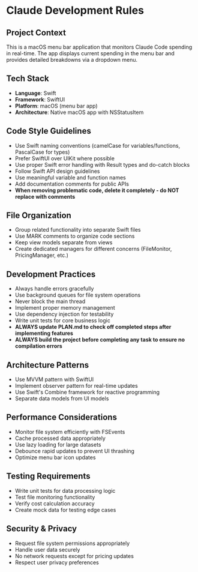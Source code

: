 # Claude Development Rules

## Project Context
This is a macOS menu bar application that monitors Claude Code spending in real-time. The app displays current spending in the menu bar and provides detailed breakdowns via a dropdown menu.

## Tech Stack
- **Language**: Swift
- **Framework**: SwiftUI
- **Platform**: macOS (menu bar app)
- **Architecture**: Native macOS app with NSStatusItem

## Code Style Guidelines
- Use Swift naming conventions (camelCase for variables/functions, PascalCase for types)
- Prefer SwiftUI over UIKit where possible
- Use proper Swift error handling with Result types and do-catch blocks
- Follow Swift API design guidelines
- Use meaningful variable and function names
- Add documentation comments for public APIs
- **When removing problematic code, delete it completely - do NOT replace with comments**

## File Organization
- Group related functionality into separate Swift files
- Use MARK comments to organize code sections
- Keep view models separate from views
- Create dedicated managers for different concerns (FileMonitor, PricingManager, etc.)

## Development Practices
- Always handle errors gracefully
- Use background queues for file system operations
- Never block the main thread
- Implement proper memory management
- Use dependency injection for testability
- Write unit tests for core business logic
- **ALWAYS update PLAN.md to check off completed steps after implementing features**
- **ALWAYS build the project before completing any task to ensure no compilation errors**

## Architecture Patterns
- Use MVVM pattern with SwiftUI
- Implement observer pattern for real-time updates
- Use Swift's Combine framework for reactive programming
- Separate data models from UI models

## Performance Considerations
- Monitor file system efficiently with FSEvents
- Cache processed data appropriately
- Use lazy loading for large datasets
- Debounce rapid updates to prevent UI thrashing
- Optimize menu bar icon updates

## Testing Requirements
- Write unit tests for data processing logic
- Test file monitoring functionality
- Verify cost calculation accuracy
- Create mock data for testing edge cases

## Security & Privacy
- Request file system permissions appropriately
- Handle user data securely
- No network requests except for pricing updates
- Respect user privacy preferences